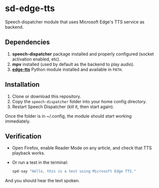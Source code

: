 # sd-edge-tts
Speech dispatcher module that uses Microsoft Edge's TTS service as backend.

## Dependencies

1. **speech-dispatcher** package installed and properly configured (socket activation enabled, etc).
2. **mpv** installed (used by default as the backend to play audio).
3. [**edge-tts**](https://github.com/rany2/edge-tts) Python module installed and available in `PATH`.

## Installation

1. Clone or download this repository.  
2. Copy the `speech-dispatcher` folder into your home config directory.
3. Restart Speech Dispatcher (kill it, then start again).

Once the folder is in ~/.config, the module should start working immediately.

## Verification
- Open Firefox, enable Reader Mode on any article, and check that TTS playback works.
- Or run a test in the terminal:

    ```bash
    spd-say "Hello, this is a test using Microsoft Edge TTS."
    ```
And you should hear the text spoken.
